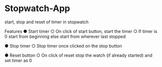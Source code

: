 # Stopwatch-App
start, stop and reset of timer in stopwatch

Features
●	Start timer
○	On click of start button, start the timer
○	If timer is 0 start from beginning else start from wherever last stopped

●	Stop timer
○	Stop timer once clicked on the stop button

●	Reset button
○	On click of reset stop the watch (if already started) and set timer as 0
